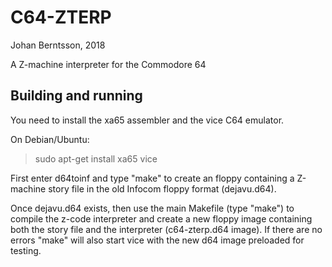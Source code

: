 C64-ZTERP
=======
Johan Berntsson, 2018

A Z-machine interpreter for the Commodore 64 

Building and running
-----

You need to install the xa65 assembler and the vice C64 emulator.

On Debian/Ubuntu:
> sudo apt-get install xa65 vice

First enter d64toinf and type "make" to create an floppy containing a
Z-machine story file in the old Infocom floppy format (dejavu.d64).

Once dejavu.d64 exists, then use the main Makefile (type "make") to
compile the z-code interpreter and create a new floppy image containing
both the story file and the interpreter (c64-zterp.d64 image). If there
are no errors "make" will also start vice with the new d64 image preloaded
for testing.


